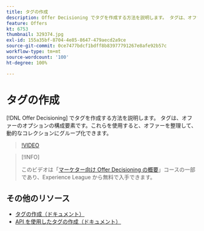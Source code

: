 ```yaml
---
title: タグの作成
description: Offer Decisioning でタグを作成する方法を説明します。 タグは、オファーのオプションの構成要素です。
feature: Offers
kt: 6753
thumbnail: 329374.jpg
exl-id: 155a35bf-8704-4e85-8647-479aecd2a9ce
source-git-commit: 0ce7477bdcf1bdff8b83977791267e8afe92b57c
workflow-type: tm+mt
source-wordcount: '100'
ht-degree: 100%

---
```


# タグの作成

[!DNL Offer Decisioning] でタグを作成する方法を説明します。 タグは、オファーのオプションの構成要素です。これらを使用すると、オファーを整理して、動的なコレクションにグループ化できます。

>[!VIDEO](https://video.tv.adobe.com/v/329374?quality=12&learn=on)

>[!INFO]
>
> このビデオは「[マーケター向け Offer Decisioning の概要](https://experienceleague.adobe.com/?recommended=ExperiencePlatform-U-1-2020.1.offerdecisioning)」コースの一部であり、Experience League から無料で入手できます。


## その他のリソース

* [タグの作成（ドキュメント）](https://experienceleague.adobe.com/docs/journey-optimizer/using/offer-decisioniong/create-components/creating-tags.html?lang=ja)
* [API を使用したタグの作成（ドキュメント）](https://experienceleague.adobe.com/docs/journey-optimizer/using/offer-decisioniong/api-reference/offers-api/tags/create.html?lang=ja)